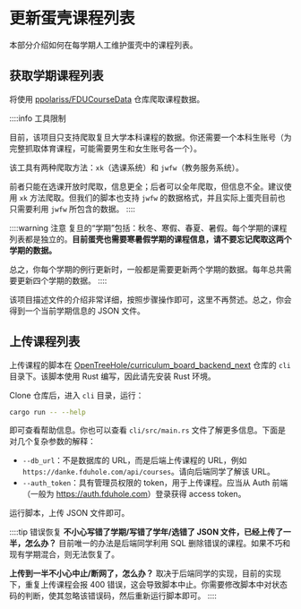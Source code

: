# 更新蛋壳课程列表

本部分介绍如何在每学期人工维护蛋壳中的课程列表。

## 获取学期课程列表
将使用 [ppolariss/FDUCourseData](https://github.com/ppolariss/FDUCourseData) 仓库爬取课程数据。

::::info 工具限制

目前，该项目只支持爬取复旦大学本科课程的数据。你还需要一个本科生账号（为完整抓取体育课程，可能需要男生和女生账号各一个）。

该工具有两种爬取方法：`xk`（选课系统）和 `jwfw`（教务服务系统）。

前者只能在选课开放时爬取，信息更全；后者可以全年爬取，但信息不全。建议使用 `xk` 方法爬取。但我们的脚本也支持 `jwfw` 的数据格式，并且实际上蛋壳目前也只需要利用 `jwfw` 所包含的数据。
::::

::::warning 注意
复旦的“学期”包括：秋冬、寒假、春夏、暑假。每个学期的课程列表都是独立的。**目前蛋壳也需要寒暑假学期的课程信息，请不要忘记爬取这两个学期的数据。**

总之，你每个学期的例行更新时，一般都是需要更新两个学期的数据。每年总共需要更新四个学期的数据。
::::

该项目描述文件的介绍非常详细，按照步骤操作即可，这里不再赘述。总之，你会得到一个当前学期信息的 JSON 文件。

## 上传课程列表

上传课程的脚本在 [OpenTreeHole/curriculum_board_backend_next](https://github.com/OpenTreeHole/curriculum_board_backend_next) 仓库的 `cli` 目录下。该脚本使用 Rust 编写，因此请先安装 Rust 环境。

Clone 仓库后，进入 `cli` 目录，运行：

```bash
cargo run -- --help
```

即可查看帮助信息。你也可以查看 `cli/src/main.rs` 文件了解更多信息。下面是对几个复杂参数的解释：

- `--db_url`：不是数据库的 URL，而是后端上传课程的 URL，例如 `https://danke.fduhole.com/api/courses`。请向后端同学了解该 URL。
- `--auth_token`：具有管理员权限的 token，用于上传课程。应当从 Auth 前端（一般为 <https://auth.fduhole.com>）登录获得 access token。

运行脚本，上传 JSON 文件即可。

::::tip 错误恢复
**不小心写错了学期/写错了学年/选错了 JSON 文件，已经上传了一半，怎么办？** 目前唯一的办法是后端同学利用 SQL 删除错误的课程。如果不巧和现有学期混合，则无法恢复了。

**上传到一半不小心中止/断网了，怎么办？** 取决于后端同学的实现，目前的实现下，重复上传课程会报 400 错误，这会导致脚本中止。你需要修改脚本中对状态码的判断，使其忽略该错误码，然后重新运行脚本即可。
::::